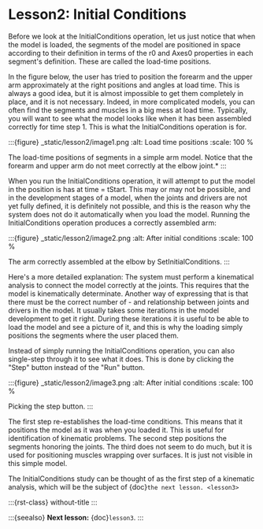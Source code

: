 # Lesson2: Initial Conditions

Before we look at the InitialConditions operation, let us just notice
that when the model is loaded, the segments of the model are positioned
in space according to their definition in terms of the r0 and Axes0
properties in each segment's definition. These are called the load-time
positions.

In the figure below, the user has tried to position the forearm and the
upper arm approximately at the right positions and angles at load time.
This is always a good idea, but it is almost impossible to get them
completely in place, and it is not necessary. Indeed, in more
complicated models, you can often find the segments and muscles in a big
mess at load time. Typically, you will want to see what the model looks
like when it has been assembled correctly for time step 1. This is what
the InitialConditions operation is for.

:::{figure} _static/lesson2/image1.png
:alt: Load time positions
:scale: 100 %

The load-time positions of segments in a simple arm model. Notice that
the forearm and upper arm do not meet correctly at the elbow joint.\*
:::

When you run the InitialConditions operation, it will attempt to put the
model in the position is has at time = tStart. This may or may not be
possible, and in the development stages of a model, when the joints and
drivers are not yet fully defined, it is definitely not possible, and
this is the reason why the system does not do it automatically when you
load the model. Running the InitialConditions operation produces a
correctly assembled arm:

:::{figure} _static/lesson2/image2.png
:alt: After initial conditions
:scale: 100 %

The arm correctly assembled at the elbow by SetInitialConditions.
:::

Here's a more detailed explanation: The system must perform a
kinematical analysis to connect the model correctly at the joints. This
requires that the model is kinematically determinate. Another way of
expressing that is that there must be the correct number of - and
relationship between joints and drivers in the model. It usually takes
some iterations in the model development to get it right. During these
iterations it is useful to be able to load the model and see a picture
of it, and this is why the loading simply positions the segments where
the user placed them.

Instead of simply running the InitialConditions operation, you can also
single-step through it to see what it does. This is done by clicking the
"Step" button instead of the "Run" button.

:::{figure} _static/lesson2/image3.png
:alt: After initial conditions
:scale: 100 %

Picking the step button.
:::

The first step re-establishes the load-time conditions. This means that
it positions the model as it was when you loaded it. This is useful for
identification of kinematic problems. The second step positions the
segments honoring the joints. The third does not seem to do much, but it
is used for positioning muscles wrapping over surfaces. It is just not
visible in this simple model.

The InitialConditions study can be thought of as the first step of a
kinematic analysis, which will be the subject of {doc}`the next
lesson. <lesson3>`

:::{rst-class} without-title
:::

:::{seealso}
**Next lesson:** {doc}`lesson3`.
:::
